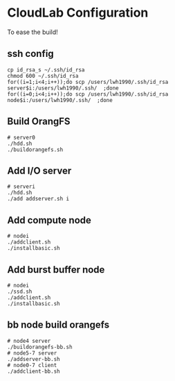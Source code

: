 # CloudLab Configuration
To ease the build!

## ssh config
```
cp id_rsa_s ~/.ssh/id_rsa
chmod 600 ~/.ssh/id_rsa
for((i=1;i<4;i++));do scp /users/lwh1990/.ssh/id_rsa server$i:/users/lwh1990/.ssh/  ;done
for((i=0;i<4;i++));do scp /users/lwh1990/.ssh/id_rsa node$i:/users/lwh1990/.ssh/  ;done
```

## Build OrangFS 
```
# server0
./hdd.sh
./buildorangefs.sh
```

## Add I/O server 
```
# serveri
./hdd.sh
./add addserver.sh i
```

## Add compute node 
```
# nodei
./addclient.sh
./installbasic.sh
```
## Add burst buffer node 
```
# nodei
./ssd.sh
./addclient.sh
./installbasic.sh
```

## bb node build orangefs
```
# node4 server
./buildorangefs-bb.sh
# node5-7 server
./addserver-bb.sh
# node0-7 client
./addclient-bb.sh
```

